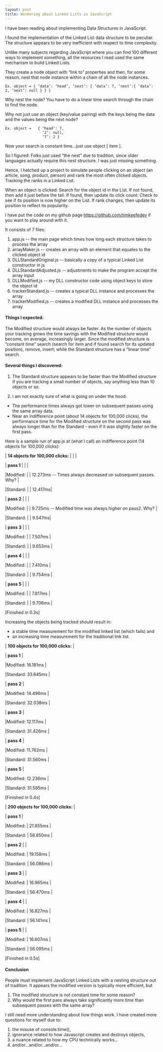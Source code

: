 ```yaml
---
layout: post
title: Wondering about Linked Lists in JavaScript
---
```


I have been reading about implementing Data Structures in JavaScript.

I found the implementation of the Linked List data structure to be peculiar.  The structure appears to be very inefficient with respect to time complexity.

Unlike many subjects regarding JavaScript where you can find 100 different ways to implement something, all the resources I read used the same mechanism to build Linked Lists.  

They create a node object with “link to” properties and then, for some reason, nest that node instance within a chain of all the node instances.

	Ex. object = { ‘data’: ‘head’, ‘next’: { ‘data’: 7, ‘next’:{ ‘data’: 2, ‘next’: null } } }

Why nest the node? You have to do a linear time search through the chain to find the node.

Why not just use an object (key/value pairing) with the keys being the data and the values being the next node?

	Ex. object =   { ‘head’: 7,
                     ‘2’: null,
                     ‘7’: 2 }

Now your search is constant time...just use object [ item ]. 

So I figured:
Folks just used “the nest” due to tradition, since older languages actually require this nest structure.
I was just missing something.

Hence, I hatched up a project to simulate people clicking on an object (an article, song, product, person) and rank the most often clicked objects.  Tracking the ranks in a Linked List.  

When an object is clicked:
Search for the object id in the List.
If not found, then add it just before the tail.
If found, then update its click count:
Check to see if its position is now higher on the List.
If rank changes, then update its position to reflect its popularity.

I have put the code on my github page https://github.com/timkeefedev if you want to play around with it.

It consists of 7 files:

1.  app.js  -- the main page which times how long each structure takes to process the array
2.  arrayMaker.js  -- creates an array with an element that equates to the clicked object id
3.  DLLStandardOriginal.js  -- basically a copy of a typical Linked List constructor in js
4.  DLLStandardAdjusted.js  -- adjustments to make the program accept the array input
5.  DLLModified.js  -- my DLL constructor code using object keys to store the object id
6.  trackerStandard.js  -- creates a typical DLL instance and processes the array
7.  trackerModified.js  --  creates a modified DLL instance and processes the array

#### Things I expected:

The Modified structure would always be faster.
As the number of objects your tracking grows the time savings with the Modified structure would become, on average, increasingly larger.  Since the modified structure is “constant time” search (search for item and if found search for its updated position), remove, insert; while the Standard structure has a “linear time” search.

#### Several things I discovered:

1. The Standard structure appears to be faster than the Modified structure if you are tracking a small number of objects, say anything less than 10 objects or so.

2. I am not exactly sure of what is going on under the hood:
-  The performance times always got lower on subsequent passes using the same array data.
-  Near an indifference point (about 14 objects for 100,000 clicks), the performance time for the Modified structure on the second pass was always longer than for the Standard - even if it was slightly faster on the first pass.

Here is a sample run of app.js at (what I call) an indifference point (14 objects for 100,000 clicks):

| __14 objects for 100,000 clicks:__ | | |

| __pass 1__ | | |

|Modified: | | 12.273ms	-- Times always decreased on subsequent passes. Why? |

|Standard: | | 12.417ms|

| __pass 2__ | | |

|Modified: | | 9.725ms	  -- Modified time was always higher on pass2. Why? |

|Standard: | | 9.547ms|

| __pass 3__ | | |

|Modified: | | 7.507ms |

|Standard: | | 9.653ms |

| __pass 4__ | | |

|Modified: | | 7.410ms |

|Standard: | | 9.754ms |

| __pass 5__ | | |

|Modified: | | 7.817ms |

|Standard: | | 9.706ms |

[Finished in 0.3s]

Increasing the objects being tracked should result in:

- a stable time measurement for the modified linked list (which fails) and
- an increasing time measurement for the traditional link list. 

| __100 objects for 100,000 clicks:__ |


| __pass 1__ |

|Modified:  16.181ms |

|Standard: 33.645ms |

| __pass 2__ |

|Modified:  14.496ms |

|Standard: 32.038ms |

| __pass 3__ |

|Modified:  12.117ms |

|Standard: 31.426ms |

| __pass 4__ |

|Modified:  11.762ms |

|Standard: 31.560ms |

| __pass 5__ |

|Modified:  12.236ms |

|Standard: 31.585ms |

[Finished in 0.4s]

| __200 objects for 100,000 clicks:__ |


| __pass 1__ |

|Modified: | 21.855ms |

|Standard: | 58.850ms |

| __pass 2__ | |

|Modified: | 19.158ms |

|Standard: | 56.086ms |

| __pass 3__ | |

|Modified: | 16.965ms |

|Standard: | 56.470ms |

| __pass 4__ | |

|Modified: | 16.827ms |

|Standard: | 56.141ms |

| __pass 5__ | |

|Modified: | 16.607ms |

|Standard: | 56.095ms |

[Finished in 0.5s]


#### Conclusion
People must implement JavaScript Linked Lists with a nesting structure out of tradition.  It appears the modified version is typically more efficient, but
  1.  The modified structure is not constant time for some reason?
  2.  Why would the first pass always take significantly more time than subsequent passes with the same array?
  
I still need more understanding about how things work.  I have created more questions for myself due to: 
  1.  the misuse of console.time(),
  2.  ignorance related to how Javascript creates and destroys objects,
  3.  a nuance related to how my CPU technically works…
  4.  and/or...and/or...and/or...

